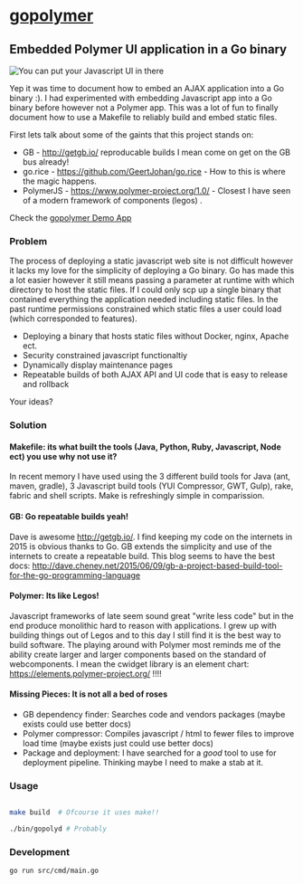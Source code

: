 # [gopolymer](http://gopolymer.lhj.me/)

## Embedded Polymer UI application in a Go binary

![You can put your Javascript UI in there](http://i51.photobucket.com/albums/f381/goldspider/Fark/outofafrica1.jpg "You can put your Javascript UI in there")

Yep it was time to document how to embed an AJAX application into a Go binary :). I had experimented with embedding Javascript app into a Go binary before however not a Polymer app. This was a lot of fun to finally document how to use a Makefile to reliably build and embed static files.

First lets talk about some of the gaints that this project stands on:

* GB - http://getgb.io/ reproducable builds I mean come on get on the GB bus already!
* go.rice - https://github.com/GeertJohan/go.rice - How to this is where the magic happens.
* PolymerJS - https://www.polymer-project.org/1.0/ - Closest I have seen of a modern framework of components (legos) .


Check the [gopolymer Demo App](http://gopolymer.lhj.me/)

### Problem

The process of deploying a static javascript web site is not difficult however it lacks my love for the simplicity of deploying a Go binary. Go has made this a lot easier however it still means passing a parameter at runtime with which directory to host the static files. If I could only scp up a single binary that contained everything the application needed including static files. In the past runtime permissions constrained which static files a user could load (which corresponded to features).

* Deploying a binary that hosts static files without Docker, nginx, Apache ect.
* Security constrained javascript functionaltiy
* Dynamically display maintenance pages
* Repeatable builds of both AJAX API and UI code that is easy to release and rollback


Your ideas?


### Solution

#### Makefile: its what built the tools (Java, Python, Ruby, Javascript, Node ect) you use why not use it?

In recent memory I have used using the 3 different build tools for Java (ant, maven, gradle), 3 Javascript build tools (YUI Compressor, GWT, Gulp), rake, fabric and shell scripts. Make is refreshingly simple in comparission.

#### GB: Go repeatable builds yeah!

Dave is awesome http://getgb.io/. I find keeping my code on the internets in 2015 is obvious thanks to Go. GB extends the simplicity and use of the internets to create a repeatable build. This blog seems to have the best docs: http://dave.cheney.net/2015/06/09/gb-a-project-based-build-tool-for-the-go-programming-language

#### Polymer: Its like Legos!

Javascript frameworks of late seem sound great "write less code" but in the end produce monolithic hard to reason with applications. I grew up with building things out of Legos and to this day I still find it is the best way to build software. The playing around with Polymer most reminds me of the ability create larger and larger components based on the standard of webcomponents. I mean the cwidget library is an element chart: https://elements.polymer-project.org/ !!!!


#### Missing Pieces: It is not all a bed of roses

* GB dependency finder: Searches code and vendors packages (maybe exists could use better docs)
* Polymer compressor: Compiles javascript / html to fewer files to improve load time (maybe exists just could use better docs)
* Package and deployment: I have searched for a _good_ tool to use for deployment pipeline. Thinking maybe I need to make a stab at it. 


### Usage

```bash

make build  # Ofcourse it uses make!!

./bin/gopolyd # Probably

```

### Development

```bash
go run src/cmd/main.go
```
